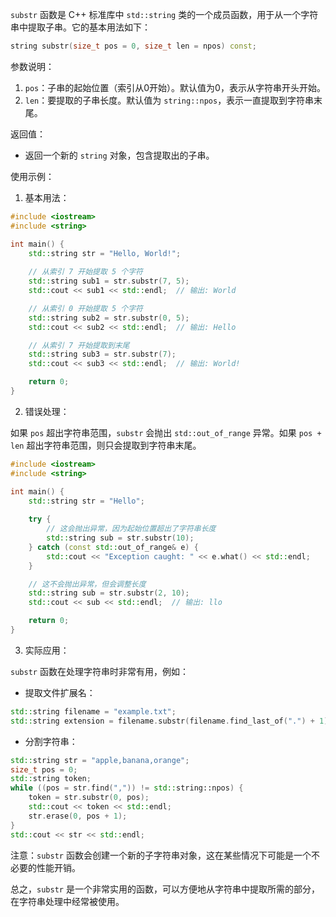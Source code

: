 `substr` 函数是 C++ 标准库中 `std::string` 类的一个成员函数，用于从一个字符串中提取子串。它的基本用法如下：

```cpp
string substr(size_t pos = 0, size_t len = npos) const;
```

参数说明：
1. `pos`：子串的起始位置（索引从0开始）。默认值为0，表示从字符串开头开始。
2. `len`：要提取的子串长度。默认值为 `string::npos`，表示一直提取到字符串末尾。

返回值：
- 返回一个新的 `string` 对象，包含提取出的子串。

使用示例：

1. 基本用法：

```cpp
#include <iostream>
#include <string>

int main() {
    std::string str = "Hello, World!";
    
    // 从索引 7 开始提取 5 个字符
    std::string sub1 = str.substr(7, 5);
    std::cout << sub1 << std::endl;  // 输出: World

    // 从索引 0 开始提取 5 个字符
    std::string sub2 = str.substr(0, 5);
    std::cout << sub2 << std::endl;  // 输出: Hello

    // 从索引 7 开始提取到末尾
    std::string sub3 = str.substr(7);
    std::cout << sub3 << std::endl;  // 输出: World!

    return 0;
}
```

2. 错误处理：

如果 `pos` 超出字符串范围，`substr` 会抛出 `std::out_of_range` 异常。如果 `pos + len` 超出字符串范围，则只会提取到字符串末尾。

```cpp
#include <iostream>
#include <string>

int main() {
    std::string str = "Hello";
    
    try {
        // 这会抛出异常，因为起始位置超出了字符串长度
        std::string sub = str.substr(10);
    } catch (const std::out_of_range& e) {
        std::cout << "Exception caught: " << e.what() << std::endl;
    }

    // 这不会抛出异常，但会调整长度
    std::string sub = str.substr(2, 10);
    std::cout << sub << std::endl;  // 输出: llo

    return 0;
}
```

3. 实际应用：

`substr` 函数在处理字符串时非常有用，例如：

- 提取文件扩展名：

```cpp
std::string filename = "example.txt";
std::string extension = filename.substr(filename.find_last_of(".") + 1);
```

- 分割字符串：

```cpp
std::string str = "apple,banana,orange";
size_t pos = 0;
std::string token;
while ((pos = str.find(",")) != std::string::npos) {
    token = str.substr(0, pos);
    std::cout << token << std::endl;
    str.erase(0, pos + 1);
}
std::cout << str << std::endl;
```

注意：`substr` 函数会创建一个新的子字符串对象，这在某些情况下可能是一个不必要的性能开销。

总之，`substr` 是一个非常实用的函数，可以方便地从字符串中提取所需的部分，在字符串处理中经常被使用。
